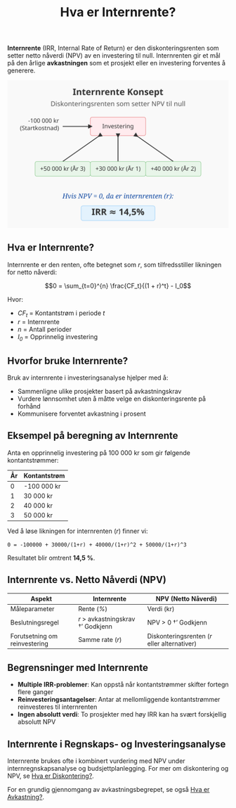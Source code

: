 ﻿---
title: "Hva er Internrente?"
seoTitle: "Hva er Internrente?"
description: '**Internrente** (IRR, Internal Rate of Return) er den diskonteringsrenten som setter netto nåverdi (NPV) av en investering til null. Internrenten gir et mål p...'
---

**Internrente** (IRR, Internal Rate of Return) er den diskonteringsrenten som setter netto nåverdi (NPV) av en investering til null. Internrenten gir et mål på den årlige **avkastningen** som et prosjekt eller en investering forventes å generere.

![Illustrasjon som viser konseptet internrente](internrente-image.svg)

## Hva er Internrente?

Internrente er den renten, ofte betegnet som _r_, som tilfredsstiller likningen for netto nåverdi:

```math
0 = \sum_{t=0}^{n} \frac{CF_t}{(1 + r)^t} - I_0
```

Hvor:
* _CF<sub>t</sub>_ = Kontantstrøm i periode _t_
* _r_ = Internrente
* _n_ = Antall perioder
* _I<sub>0</sub>_ = Opprinnelig investering

## Hvorfor bruke Internrente?

Bruk av internrente i investeringsanalyse hjelper med å:

* Sammenligne ulike prosjekter basert på avkastningskrav
* Vurdere lønnsomhet uten å måtte velge en diskonteringsrente på forhånd
* Kommunisere forventet avkastning i prosent

## Eksempel på beregning av Internrente

Anta en opprinnelig investering på 100 000 kr som gir følgende kontantstrømmer:

| År | Kontantstrøm |
|----|--------------|
| 0  | -100 000 kr  |
| 1  | 30 000 kr    |
| 2  | 40 000 kr    |
| 3  | 50 000 kr    |

Ved å løse likningen for internrenten (_r_) finner vi:

```text
0 = -100000 + 30000/(1+r) + 40000/(1+r)^2 + 50000/(1+r)^3
```

Resultatet blir omtrent **14,5 %**.

## Internrente vs. Netto Nåverdi (NPV)

| Aspekt                  | Internrente                      | NPV (Netto Nåverdi)                         |
|-------------------------|----------------------------------|----------------------------------------------|
| Måleparameter           | Rente (_%_)                      | Verdi (kr)                                   |
| Beslutningsregel        | _r_ > avkastningskrav †’ Godkjenn | NPV > 0 †’ Godkjenn                           |
| Forutsetning om reinvestering | Samme rate (_r_)               | Diskonteringsrenten (_r_ eller alternativer) |


## Begrensninger med Internrente

* **Multiple IRR-problemer**: Kan oppstå når kontantstrømmer skifter fortegn flere ganger
* **Reinvesteringsantagelser**: Antar at mellomliggende kontantstrømmer reinvesteres til internrenten
* **Ingen absolutt verdi**: To prosjekter med høy IRR kan ha svært forskjellig absolutt NPV

## Internrente i Regnskaps- og Investeringsanalyse

Internrente brukes ofte i kombinert vurdering med NPV under internregnskapsanalyse og budsjettplanlegging. For mer om diskontering og NPV, se [Hva er Diskontering?](/blogs/regnskap/hva-er-diskontering "Hva er Diskontering? En Guide til Nåverdi, NPV og Diskonteringsrente").

For en grundig gjennomgang av avkastningsbegrepet, se også [Hva er Avkastning?](/blogs/regnskap/hva-er-avkastning "Hva er Avkastning? Komplett Guide til Investeringsavkastning og Beregning").










